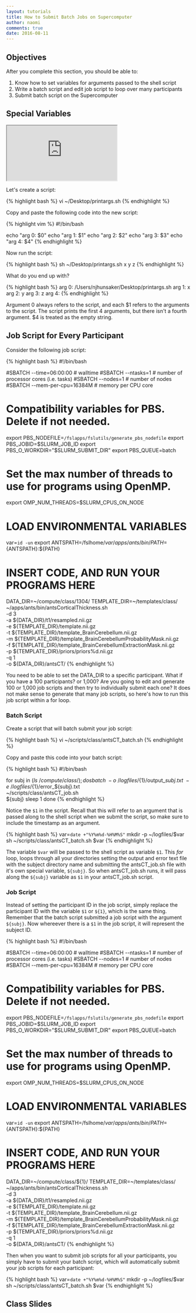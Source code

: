```yaml
---
layout: tutorials
title: How to Submit Batch Jobs on Supercomputer
author: naomi  
comments: true
date: 2016-08-11
---
```


## Objectives

After you complete this section, you should be able to:

1. Know how to set variables for arguments passed to the shell script
2. Write a batch script and edit job script to loop over many participants
3. Submit batch script on the Supercomputer

## Special Variables

<div class="embed-container">
  <iframe src="https://drive.google.com/file/d/0B7gwoaKa2xaTdU9wYXVDVndFTms/preview"></iframe>
</div>

Let's create a script:

{% highlight bash %}
vi ~/Desktop/printargs.sh
{% endhighlight %}

Copy and paste the following code into the new script:

{% highlight vim %}
#!/bin/bash                                                                                                        

echo "arg 0: $0"
echo "arg 1: $1"
echo "arg 2: $2"
echo "arg 3: $3"
echo "arg 4: $4"
{% endhighlight %}

Now run the script:

{% highlight bash %}
sh ~/Desktop/printargs.sh x y z
{% endhighlight %}

What do you end up with?

{% highlight bash %}
arg 0: /Users/njhunsaker/Desktop/printargs.sh
arg 1: x
arg 2: y
arg 3: z
arg 4:
{% endhighlight %}

Argument 0 always refers to the script, and each $1 refers to the arguments to the script. The script prints the first 4 arguments, but there isn't a fourth argument. $4 is treated as the empty string.

## Job Script for Every Participant

<div class="embed-container">

</div>

Consider the following job script:

{% highlight bash %}
#!/bin/bash

#SBATCH --time=06:00:00   # walltime
#SBATCH --ntasks=1   # number of processor cores (i.e. tasks)
#SBATCH --nodes=1   # number of nodes
#SBATCH --mem-per-cpu=16384M  # memory per CPU core

# Compatibility variables for PBS. Delete if not needed.
export PBS_NODEFILE=`/fslapps/fslutils/generate_pbs_nodefile`
export PBS_JOBID=$SLURM_JOB_ID
export PBS_O_WORKDIR="$SLURM_SUBMIT_DIR"
export PBS_QUEUE=batch

# Set the max number of threads to use for programs using OpenMP.
export OMP_NUM_THREADS=$SLURM_CPUS_ON_NODE

# LOAD ENVIRONMENTAL VARIABLES
var=`id -un`
export ANTSPATH=/fslhome/$var/apps/ants/bin/
PATH=${ANTSPATH}:${PATH}

# INSERT CODE, AND RUN YOUR PROGRAMS HERE
DATA_DIR=~/compute/class/1304/
TEMPLATE_DIR=~/templates/class/
~/apps/ants/bin/antsCorticalThickness.sh \
-d 3 \
-a ${DATA_DIR}/t1/resampled.nii.gz \
-e ${TEMPLATE_DIR}/template.nii.gz \
-t ${TEMPLATE_DIR}/template_BrainCerebellum.nii.gz \
-m ${TEMPLATE_DIR}/template_BrainCerebellumProbabilityMask.nii.gz \
-f ${TEMPLATE_DIR}/template_BrainCerebellumExtractionMask.nii.gz \
-p ${TEMPLATE_DIR}/priors/priors%d.nii.gz \
-q 1 \
-o ${DATA_DIR}/antsCT/
{% endhighlight %}

You need to be able to set the DATA_DIR to a specific participant. What if you have a 100 participants? or 1,000? Are you going to edit and generate 100 or 1,000 job scripts and then try to individually submit each one? It does not make sense to generate that many job scripts, so here's how to run this job script within a for loop.

### Batch Script

Create a script that will batch submit your job script:

{% highlight bash %}
vi ~/scripts/class/antsCT_batch.sh
{% endhighlight %}

Copy and paste this code into your batch script:

{% highlight bash %}
#!/bin/bash

for subj in $(ls ~/compute/class/); do
sbatch \
-o ~/logfiles/${1}/output_${subj}.txt \
-e ~/logfiles/${1}/error_${subj}.txt \
~/scripts/class/antsCT_job.sh \
${subj}
sleep 1
done
{% endhighlight %}

Notice the `$1` in the script. Recall that this will refer to an argument that is passed along to the shell script when we submit the script, so make sure to include the timestamp as an argument.

{% highlight bash %}
var=`date +"%Y%m%d-%H%M%S"`
mkdir -p ~/logfiles/$var
sh ~/scripts/class/antsCT_batch.sh $var
{% endhighlight %}

The variable `$var` will be passed to the shell script as variable `$1`. This *for* loop, loops through all your directories setting the output and error text file with the subject directory name and submitting the antsCT_job.sh file with it's own special variable, `${subj}`. So when antsCT_job.sh runs, it will pass along the `${subj}` variable as `$1` in your antsCT_job.sh script.

### Job Script

Instead of setting the participant ID in the job script, simply replace the participant ID with the variable `$1` or `${1}`, which is the same thing. Remember that the batch script submitted a job script with the argument `${subj}`. Now whereever there is a `$1` in the job script, it will represent the subject ID.

{% highlight bash %}
#!/bin/bash

#SBATCH --time=06:00:00   # walltime
#SBATCH --ntasks=1   # number of processor cores (i.e. tasks)
#SBATCH --nodes=1   # number of nodes
#SBATCH --mem-per-cpu=16384M  # memory per CPU core

# Compatibility variables for PBS. Delete if not needed.
export PBS_NODEFILE=`/fslapps/fslutils/generate_pbs_nodefile`
export PBS_JOBID=$SLURM_JOB_ID
export PBS_O_WORKDIR="$SLURM_SUBMIT_DIR"
export PBS_QUEUE=batch

# Set the max number of threads to use for programs using OpenMP.
export OMP_NUM_THREADS=$SLURM_CPUS_ON_NODE

# LOAD ENVIRONMENTAL VARIABLES
var=`id -un`
export ANTSPATH=/fslhome/$var/apps/ants/bin/
PATH=${ANTSPATH}:${PATH}

# INSERT CODE, AND RUN YOUR PROGRAMS HERE
DATA_DIR=~/compute/class/${1}/
TEMPLATE_DIR=~/templates/class/
~/apps/ants/bin/antsCorticalThickness.sh \
-d 3 \
-a ${DATA_DIR}/t1/resampled.nii.gz \
-e ${TEMPLATE_DIR}/template.nii.gz \
-t ${TEMPLATE_DIR}/template_BrainCerebellum.nii.gz \
-m ${TEMPLATE_DIR}/template_BrainCerebellumProbabilityMask.nii.gz \
-f ${TEMPLATE_DIR}/template_BrainCerebellumExtractionMask.nii.gz \
-p ${TEMPLATE_DIR}/priors/priors%d.nii.gz \
-q 1 \
-o ${DATA_DIR}/antsCT/
{% endhighlight %}

Then when you want to submit job scripts for all your participants, you simply have to submit your batch script, which will automatically submit your job scripts for each participant:

{% highlight bash %}
var=`date +"%Y%m%d-%H%M%S"`
mkdir -p ~/logfiles/$var
sh ~/scripts/class/antsCT_batch.sh $var
{% endhighlight %}

## Class Slides

<div class="embed-container">

</div>
